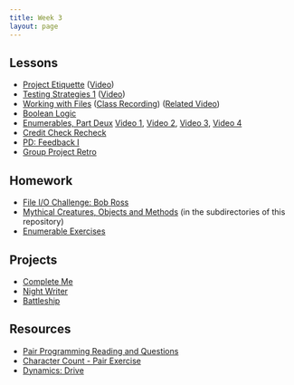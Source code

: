 ```yaml
---
title: Week 3
layout: page
---
```


## Lessons

* [Project Etiquette](../lessons/ruby_project_etiquette) ([Video](http://vimeo.com/161695195))
* [Testing Strategies 1](../lessons/testing_strategies_1) ([Video](https://vimeo.com/161526035))
* [Working with Files](../lessons/working_with_files) ([Class Recording](https://vimeo.com/162134025)) ([Related Video](https://vimeo.com/130322465))
* [Boolean Logic](../lessons/boolean_logic)
* [Enumerables, Part Deux](../lessons/intermediate_enumerables) [Video 1](https://vimeo.com/161675625), [Video 2](https://vimeo.com/161677741), [Video 3](https://vimeo.com/161678930), [Video 4](https://vimeo.com/161680127)
* [Credit Check Recheck](../lessons/credit_check_recheck)
* [PD: Feedback I](../../career_development_curriculum/module_one/feedback_i)
* [Group Project Retro](../lessons/group_project_retro)


## Homework

* [File I/O Challenge: Bob Ross](https://github.com/turingschool/)
* [Mythical Creatures, Objects and Methods](https://github.com/turingschool/ruby-exercises/) (in the subdirectories of this repository)
* [Enumerable Exercises](https://github.com/turingschool/enums-exercises)


## Projects

* [Complete Me](../projects/complete_me)
* [Night Writer](../projects/night_writer)
* [Battleship](../projects/battleship)


## Resources

* [Pair Programming Reading and Questions](https://github.com/turingschool/challenges/blob/master/pair_programming_reading.markdown)
* [Character Count - Pair Exercise](https://github.com/turingschool/challenges/blob/master/character_count.markdown)
* [Dynamics: Drive](https://github.com/turingschool/dynamics/blob/master/drive.markdown)
